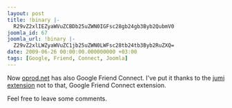```yaml
---
layout: post
title: !binary |-
  R29vZ2xlIEZyaWVuZCBDb25uZWN0IGFsc28gb24gb3Byb2QubmV0
joomla_id: 67
joomla_url: !binary |-
  Z29vZ2xlLWZyaWVuZC1jb25uZWN0LWFsc28tb24tb3Byb2RuZXQ=
date: 2009-06-26 00:00:00.000000000 +03:00
tags: [Google, Friend, Connect, Joomla]
---
```

Now <a href="http://oprod.net">oprod.net</a> has also Google Friend Connect. I've put it thanks to the <a href="http://extensions.joomla.org/extensions/edition/custom-code-in-content/1023" target="_blank">jumi extension</a> not to that, Google Friend Connect extension.

Feel free to leave some comments.
